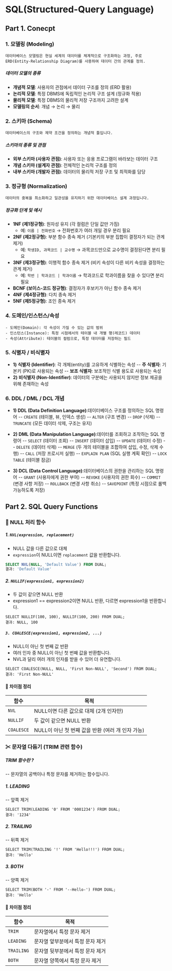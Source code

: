 # SQL(Structured-Query Language)

## Part 1. Conecpt
### 1. 모델링 (Modeling)
```
데이터베이스 모델링은 현실 세계의 데이터를 체계적으로 구조화하는 과정, 주로 ERD(Entity-Relationship Diagram)를 사용하여 데이터 간의 관계를 정의.
```

##### 데이터 모델의 종류
- **개념적 모델**: 사용자의 관점에서 데이터 구조를 정의 (ERD 활용)
- **논리적 모델**: 특정 DBMS에 독립적인 논리적 구조 설계 (정규화 적용)
- **물리적 모델**: 특정 DBMS의 물리적 저장 구조까지 고려한 설계
- **모델링의 순서**:  개념 → 논리 → 물리

### 2. 스키마 (Schema)
```
데이터베이스의 구조와 제약 조건을 정의하는 개념적 틀입니다.
```

##### 스키마의 종류 및 관점
- **외부 스키마 (사용자 관점)**: 사용자 또는 응용 프로그램이 바라보는 데이터 구조
- **개념 스키마 (설계자 관점)**: 전체적인 논리적 구조를 정의
- **내부 스키마 (개발자 관점)**: 데이터의 물리적 저장 구조 및 최적화를 담당

### 3. 정규형 (Normalization)
```
데이터의 중복을 최소화하고 일관성을 유지하기 위한 데이터베이스 설계 과정입니다.
```

##### 정규화 단계 및 예시
- **1NF (제1정규형)**: 원자성 유지 (각 컬럼은 단일 값만 가짐)
  - 예: `이름 | 전화번호` → 전화번호가 여러 개일 경우 분리 필요
- **2NF (제2정규형)**: 부분 함수 종속 제거 (기본키의 부분 집합이 결정자가 되는 관계 제거)
  - 예: `학생ID, 과목코드 | 교수명` → 과목코드만으로 교수명이 결정된다면 분리 필요
- **3NF (제3정규형)**: 이행적 함수 종속 제거 (비키 속성이 다른 비키 속성을 결정하는 관계 제거)
  - 예: `학번 | 학과코드 | 학과이름` → 학과코드로 학과이름을 찾을 수 있다면 분리 필요
- **BCNF (보이스-코드 정규형)**: 결정자가 후보키가 아닌 함수 종속 제거
- **4NF (제4정규형)**: 다치 종속 제거
- **5NF (제5정규형)**: 조인 종속 제거

### 4. 도메인/인스턴스/속성
```
- 도메인(Domain): 각 속성이 가질 수 있는 값의 범위
- 인스턴스(Instance): 특정 시점에서의 테이블 내 개별 행(레코드) 데이터
- 속성(Attribute): 테이블의 컬럼으로, 특정 데이터를 저장하는 필드
```

### 5. 식별자 / 비식별자

- **1) 식별자 (Identifier)**: 각 개체(entity)를 고유하게 식별하는 속성
-- **주 식별자**: 기본키 (PK)로 사용되는 속성
-- **보조 식별자**: 보조적인 식별 용도로 사용되는 속성
- **2) 비식별자 (Non-Identifier)**: 데이터의 구분에는 사용되지 않지만 정보 제공을 위해 존재하는 속성

### 6. DDL / DML / DCL 개념

- **1) DDL (Data Definition Language)**:데이터베이스 구조를 정의하는 SQL 명령어
-- `CREATE` (테이블, 뷰, 인덱스 생성)
-- `ALTER` (구조 변경)
-- `DROP` (삭제)
-- `TRUNCATE` (모든 데이터 삭제, 구조는 유지)

- **2) DML (Data Manipulation Language)**:데이터를 조회하고 조작하는 SQL 명령어
-- `SELECT` (데이터 조회)
-- `INSERT` (데이터 삽입)
-- `UPDATE` (데이터 수정)
-- `DELETE` (데이터 삭제)
-- `MERGE` (두 개의 테이블을 조합하여 삽입, 수정, 삭제 수행)
-- `CALL` (저장 프로시저 실행)
-- `EXPLAIN PLAN` (SQL 실행 계획 확인)
-- `LOCK TABLE` (테이블 잠금)

- **3) DCL (Data Control Language)**:데이터베이스의 권한을 관리하는 SQL 명령어
-- `GRANT` (사용자에게 권한 부여)
-- `REVOKE` (사용자의 권한 회수)
-- `COMMIT` (변경 사항 저장)
-- `ROLLBACK` (변경 사항 취소)
-- `SAVEPOINT` (특정 시점으로 롤백 가능하도록 저장)

## Part 2. SQL Query Functions

### 📌 NULL 처리 함수

##### 1. `NVL(expression, replacement)` 
- NULL 값을 다른 값으로 대체
- `expression`이 NULL이면 `replacement` 값을 반환합니다.  

```sql
SELECT NVL(NULL, 'Default Value') FROM DUAL; 
결과: 'Default Value'
```

##### 2. `NULLIF(expression1, expression2)`
- 두 값이 같으면 NULL 반환
- expression1 == expression2이면 NULL 반환, 다르면 expression1을 반환합니다.
```
SELECT NULLIF(100, 100), NULLIF(100, 200) FROM DUAL; 
결과: NULL, 100
```

##### `3. COALESCE(expression1, expression2, ...)`
- NULL이 아닌 첫 번째 값 반환
- 여러 인자 중 NULL이 아닌 첫 번째 값을 반환합니다.
- NVL과 달리 여러 개의 인자를 받을 수 있어 더 유연합니다.
```
SELECT COALESCE(NULL, NULL, 'First Non-NULL', 'Second') FROM DUAL;
결과: 'First Non-NULL'
```

#### 🔹 차이점 정리
| 함수       | 목적 |
|------------|--------------------------------|
| `NVL`      | NULL이면 다른 값으로 대체 (2개 인자만) |
| `NULLIF`   | 두 값이 같으면 NULL 반환 |
| `COALESCE` | NULL이 아닌 첫 번째 값을 반환 (여러 개 인자 가능) |

### ✂ 문자열 다듬기 (TRIM 관련 함수)

##### TRIM 함수란 ?
-- 문자열의 공백이나 특정 문자를 제거하는 함수입니다.

##### 1. LEADING 
-- 앞쪽 제거
```
SELECT TRIM(LEADING '0' FROM '0001234') FROM DUAL;
결과: '1234'
```

##### 2. TRAILING
-- 뒤쪽 제거
```
SELECT TRIM(TRAILING '!' FROM 'Hello!!!') FROM DUAL;
결과: 'Hello'
```
##### 3. BOTH
-- 양쪽 제거
```
SELECT TRIM(BOTH '-' FROM '--Hello-') FROM DUAL;
결과: 'Hello'
```

#### 🔹 차이점 정리

| 함수       | 목적 |
|------------|--------------------------------|
| `TRIM`     | 문자열에서 특정 문자 제거 |
| `LEADING`  | 문자열 앞부분에서 특정 문자 제거 |
| `TRAILING` | 문자열 뒷부분에서 특정 문자 제거 |
| `BOTH`     | 문자열 양쪽에서 특정 문자 제거 |






